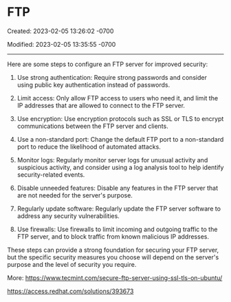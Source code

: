 # FTP

Created: 2023-02-05 13:26:02 -0700

Modified: 2023-02-05 13:35:55 -0700

---

Here are some steps to configure an FTP server for improved security:

1.  Use strong authentication: Require strong passwords and consider using public key authentication instead of passwords.

2.  Limit access: Only allow FTP access to users who need it, and limit the IP addresses that are allowed to connect to the FTP server.

3.  Use encryption: Use encryption protocols such as SSL or TLS to encrypt communications between the FTP server and clients.

4.  Use a non-standard port: Change the default FTP port to a non-standard port to reduce the likelihood of automated attacks.

5.  Monitor logs: Regularly monitor server logs for unusual activity and suspicious activity, and consider using a log analysis tool to help identify security-related events.

6.  Disable unneeded features: Disable any features in the FTP server that are not needed for the server's purpose.

7.  Regularly update software: Regularly update the FTP server software to address any security vulnerabilities.

8.  Use firewalls: Use firewalls to limit incoming and outgoing traffic to the FTP server, and to block traffic from known malicious IP addresses.

These steps can provide a strong foundation for securing your FTP server, but the specific security measures you choose will depend on the server's purpose and the level of security you require.

More: <https://www.tecmint.com/secure-ftp-server-using-ssl-tls-on-ubuntu/>

<https://access.redhat.com/solutions/393673>
